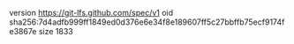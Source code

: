 version https://git-lfs.github.com/spec/v1
oid sha256:7d4adfb999ff1849ed0d376e6e34f8e189607ff5c27bbffb75ecf9174fe3867e
size 1833
